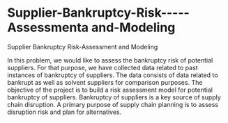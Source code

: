 # Supplier-Bankruptcy-Risk-----Assessmenta and-Modeling
Supplier Bankruptcy Risk-Assessment and Modeling

In this problem, we would like to assess the bankruptcy risk of potential suppliers. For that purpose, we have collected data related to past instances of bankruptcy of suppliers. The data consists of data related to bankrupt as well as solvent suppliers for comparison purposes. The objective of the project is to build a risk assessment model for potential bankruptcy of suppliers. Bankruptcy of suppliers is a key source of supply chain disruption. A primary purpose of supply chain planning is to assess disruption risk and plan for alternatives.
